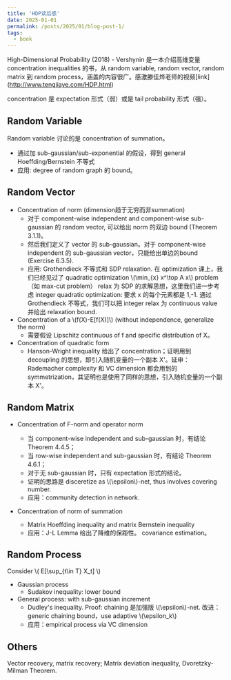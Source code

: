 ```yaml
---
title: 'HDP读后感'
date: 2025-01-01
permalink: /posts/2025/01/blog-post-1/
tags:
  - book
---
```

High-Dimensional Probability (2018) - Vershynin 是一本介绍高维变量 concentration inequalities 的书，从 random variable, random vector, random matrix 到 random process，涵盖的内容很广。感激滕佳烨老师的视频[link] (http://www.tengjiaye.com/HDP.html)

concentration 是 expectation 形式（弱）或是 tail probability 形式（强）。

## Random Variable

Random variable 讨论的是 concentration of summation。
- 通过加 sub-gaussian/sub-exponential 的假设，得到 general Hoeffding/Bernstein 不等式
- 应用: degree of random graph 的 bound。

## Random Vector

- Concentration of norm (dimension趋于无穷而非summation) 
  - 对于 component-wise independent and component-wise sub-gaussian 的 random vector, 可以给出 norm 的双边 bound (Theorem 3.1.1)。
  - 然后我们定义了 vector 的 sub-gaussian。对于 component-wise independent 的 sub-gaussian vector，只能给出单边的bound (Exercise 6.3.5). 
  - 应用: Grothendieck 不等式和 SDP relaxation. 在 optimization 课上，我们已经见过了 quadratic optimization \\(\min_{x} x^\top A x\\) problem （如 max-cut problem） relax 为 SDP 的求解思想，这里我们进一步考虑 integer quadratic optimization: 要求 x 的每个元素都是 1,-1. 通过Grothendieck 不等式，我们可以把 integer relax 为 continuous value 并给出 relaxation bound.
- Concentration of a \\(f(X)-E[f(X)]\\) (without independence, generalize the norm)
  - 需要假设 Lipschitz continuous of f and specific distribution of X。
- Concentration of quadratic form
  - Hanson-Wright inequality 给出了 concentration；证明用到 decoupling 的思想，即引入随机变量的一个副本 X'。延申：Rademacher complexity 和 VC dimension 都会用到的 symmetrization，其证明也是使用了同样的思想，引入随机变量的一个副本 X'。

## Random Matrix

- Concentration of F-norm and operator norm
  - 当 component-wise independent and sub-gaussian 时，有结论 Theorem 4.4.5；
  - 当 row-wise independent and sub-gaussian 时，有结论 Theorem 4.6.1；
  - 对于无 sub-gaussian 时，只有 expectation 形式的结论。
  - 证明的思路是 disceretize as \\(\epsilon\\)-net, thus involves covering number. 
  - 应用：community detection in network.

- Concentration of norm of summation
  - Matrix Hoeffding inequality and matrix Bernstein inequality
  - 应用：J-L Lemma 给出了降维的保距性。 covariance estimation。

## Random Process

Consider \\( E[\sup_{t\in T} X_t] \\)
- Gaussian process
  - Sudakov inequality: lower bound
- General process: with sub-gaussian increment
  - Dudley's inequality. Proof: chaining 是加强版 \\(\epsilon\\)-net. 改进：generic chaining bound，use adaptive \\(\epsilon_k\\)
  - 应用：empirical process via VC dimension

## Others

Vector recovery, matrix recovery; Matrix deviation inequality, Dvoretzky-Milman Theorem.